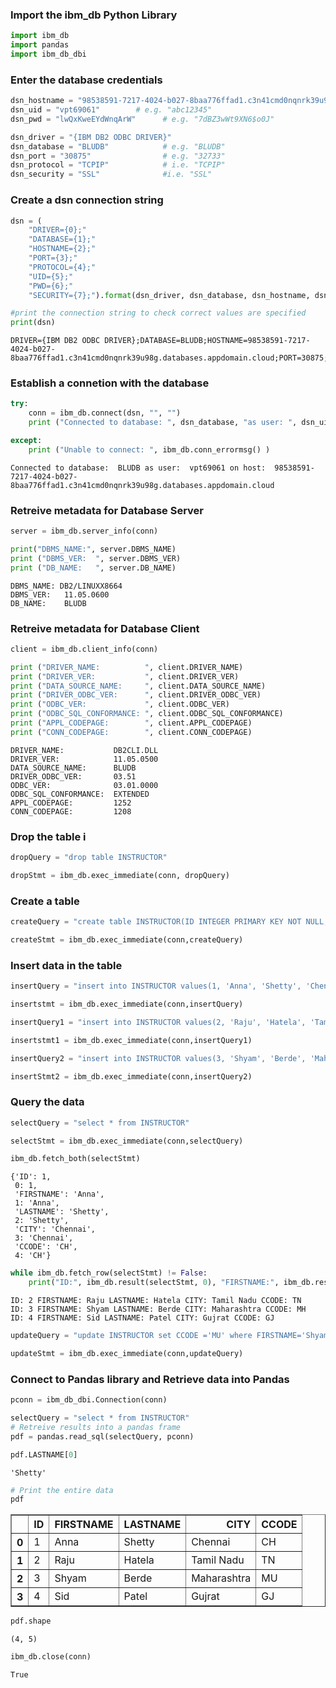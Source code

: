 ### Import the ibm_db Python Library


```python
import ibm_db
import pandas
import ibm_db_dbi
```

### Enter the database credentials


```python
dsn_hostname = "98538591-7217-4024-b027-8baa776ffad1.c3n41cmd0nqnrk39u98g.databases.appdomain.cloud" # e.g.: "54a2f15b-5c0f-46df-8954-7e38e612c2bd.c1ogj3sd0tgtu0lqde00.databases.appdomain.cloud"
dsn_uid = "vpt69061"        # e.g. "abc12345"
dsn_pwd = "lwQxKweEYdWnqArW"      # e.g. "7dBZ3wWt9XN6$o0J"

dsn_driver = "{IBM DB2 ODBC DRIVER}"
dsn_database = "BLUDB"            # e.g. "BLUDB"
dsn_port = "30875"                # e.g. "32733" 
dsn_protocol = "TCPIP"            # i.e. "TCPIP"
dsn_security = "SSL"              #i.e. "SSL"
```

### Create a dsn connection string


```python
dsn = (
    "DRIVER={0};"
    "DATABASE={1};"
    "HOSTNAME={2};"
    "PORT={3};"
    "PROTOCOL={4};"
    "UID={5};"
    "PWD={6};"
    "SECURITY={7};").format(dsn_driver, dsn_database, dsn_hostname, dsn_port, dsn_protocol, dsn_uid, dsn_pwd,dsn_security)

#print the connection string to check correct values are specified
print(dsn)
```

    DRIVER={IBM DB2 ODBC DRIVER};DATABASE=BLUDB;HOSTNAME=98538591-7217-4024-b027-8baa776ffad1.c3n41cmd0nqnrk39u98g.databases.appdomain.cloud;PORT=30875;PROTOCOL=TCPIP;UID=vpt69061;PWD=lwQxKweEYdWnqArW;SECURITY=SSL;
    

### Establish a connetion with the database


```python
try:
    conn = ibm_db.connect(dsn, "", "")
    print ("Connected to database: ", dsn_database, "as user: ", dsn_uid, "on host: ", dsn_hostname)

except:
    print ("Unable to connect: ", ibm_db.conn_errormsg() )
```

    Connected to database:  BLUDB as user:  vpt69061 on host:  98538591-7217-4024-b027-8baa776ffad1.c3n41cmd0nqnrk39u98g.databases.appdomain.cloud
    

### Retreive metadata for Database Server


```python
server = ibm_db.server_info(conn)

print("DBMS_NAME:", server.DBMS_NAME)
print ("DBMS_VER:  ", server.DBMS_VER)
print ("DB_NAME:   ", server.DB_NAME)
```

    DBMS_NAME: DB2/LINUXX8664
    DBMS_VER:   11.05.0600
    DB_NAME:    BLUDB
    

### Retreive metadata for Database Client


```python
client = ibm_db.client_info(conn)

print ("DRIVER_NAME:          ", client.DRIVER_NAME) 
print ("DRIVER_VER:           ", client.DRIVER_VER)
print ("DATA_SOURCE_NAME:     ", client.DATA_SOURCE_NAME)
print ("DRIVER_ODBC_VER:      ", client.DRIVER_ODBC_VER)
print ("ODBC_VER:             ", client.ODBC_VER)
print ("ODBC_SQL_CONFORMANCE: ", client.ODBC_SQL_CONFORMANCE)
print ("APPL_CODEPAGE:        ", client.APPL_CODEPAGE)
print ("CONN_CODEPAGE:        ", client.CONN_CODEPAGE)
```

    DRIVER_NAME:           DB2CLI.DLL
    DRIVER_VER:            11.05.0500
    DATA_SOURCE_NAME:      BLUDB
    DRIVER_ODBC_VER:       03.51
    ODBC_VER:              03.01.0000
    ODBC_SQL_CONFORMANCE:  EXTENDED
    APPL_CODEPAGE:         1252
    CONN_CODEPAGE:         1208
    

### Drop the table i


```python
dropQuery = "drop table INSTRUCTOR"

dropStmt = ibm_db.exec_immediate(conn, dropQuery)
```

### Create a table 


```python
createQuery = "create table INSTRUCTOR(ID INTEGER PRIMARY KEY NOT NULL, FIRSTNAME VARCHAR(20), LASTNAME VARCHAR(20), CITY VARCHAR(20), CCODE CHAR(2))"

createStmt = ibm_db.exec_immediate(conn,createQuery)
```

### Insert data in the table


```python
insertQuery = "insert into INSTRUCTOR values(1, 'Anna', 'Shetty', 'Chennai', 'CH')"

insertstmt = ibm_db.exec_immediate(conn,insertQuery)
```


```python
insertQuery1 = "insert into INSTRUCTOR values(2, 'Raju', 'Hatela', 'Tamil Nadu', 'TN')"

insertstmt1 = ibm_db.exec_immediate(conn,insertQuery1)
```


```python
insertQuery2 = "insert into INSTRUCTOR values(3, 'Shyam', 'Berde', 'Maharashtra', 'MH'), (4, 'Sid', 'Patel', 'Gujrat', 'GJ')"

insertStmt2 = ibm_db.exec_immediate(conn,insertQuery2)
```

### Query the data


```python
selectQuery = "select * from INSTRUCTOR"

selectStmt = ibm_db.exec_immediate(conn,selectQuery)

ibm_db.fetch_both(selectStmt)
```




    {'ID': 1,
     0: 1,
     'FIRSTNAME': 'Anna',
     1: 'Anna',
     'LASTNAME': 'Shetty',
     2: 'Shetty',
     'CITY': 'Chennai',
     3: 'Chennai',
     'CCODE': 'CH',
     4: 'CH'}




```python
while ibm_db.fetch_row(selectStmt) != False:
    print("ID:", ibm_db.result(selectStmt, 0), "FIRSTNAME:", ibm_db.result(selectStmt, "FIRSTNAME"), "LASTNAME:", ibm_db.result(selectStmt, "LASTNAME"), "CITY:", ibm_db.result(selectStmt, "CITY"), "CCODE:", ibm_db.result(selectStmt, "CCODE"))
```

    ID: 2 FIRSTNAME: Raju LASTNAME: Hatela CITY: Tamil Nadu CCODE: TN
    ID: 3 FIRSTNAME: Shyam LASTNAME: Berde CITY: Maharashtra CCODE: MH
    ID: 4 FIRSTNAME: Sid LASTNAME: Patel CITY: Gujrat CCODE: GJ
    


```python
updateQuery = "update INSTRUCTOR set CCODE ='MU' where FIRSTNAME='Shyam' and ID=3"

updateStmt = ibm_db.exec_immediate(conn,updateQuery)
```

### Connect to Pandas library and Retrieve data into Pandas


```python
pconn = ibm_db_dbi.Connection(conn)
```


```python
selectQuery = "select * from INSTRUCTOR"
# Retreive results into a pandas frame
pdf = pandas.read_sql(selectQuery, pconn)

pdf.LASTNAME[0]
```




    'Shetty'




```python
# Print the entire data
pdf
```




<div>
<style scoped>
    .dataframe tbody tr th:only-of-type {
        vertical-align: middle;
    }

    .dataframe tbody tr th {
        vertical-align: top;
    }

    .dataframe thead th {
        text-align: right;
    }
</style>
<table border="1" class="dataframe">
  <thead>
    <tr style="text-align: right;">
      <th></th>
      <th>ID</th>
      <th>FIRSTNAME</th>
      <th>LASTNAME</th>
      <th>CITY</th>
      <th>CCODE</th>
    </tr>
  </thead>
  <tbody>
    <tr>
      <th>0</th>
      <td>1</td>
      <td>Anna</td>
      <td>Shetty</td>
      <td>Chennai</td>
      <td>CH</td>
    </tr>
    <tr>
      <th>1</th>
      <td>2</td>
      <td>Raju</td>
      <td>Hatela</td>
      <td>Tamil Nadu</td>
      <td>TN</td>
    </tr>
    <tr>
      <th>2</th>
      <td>3</td>
      <td>Shyam</td>
      <td>Berde</td>
      <td>Maharashtra</td>
      <td>MU</td>
    </tr>
    <tr>
      <th>3</th>
      <td>4</td>
      <td>Sid</td>
      <td>Patel</td>
      <td>Gujrat</td>
      <td>GJ</td>
    </tr>
  </tbody>
</table>
</div>




```python
pdf.shape
```




    (4, 5)




```python
ibm_db.close(conn)
```




    True




```python

```
